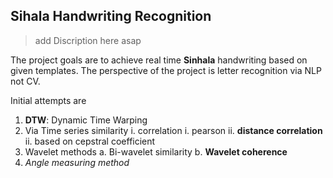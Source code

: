 ## Sihala Handwriting Recognition

> add Discription here asap

The project goals are to achieve real time **Sinhala** handwriting based on given templates. The perspective of the project is letter recognition via NLP not CV. 

Initial attempts are  

  1. **DTW**: Dynamic Time Warping
  2. Via Time series similarity
    i. correlation
      i. pearson
      ii. **distance correlation**
    ii. based on cepstral coefficient
  3. Wavelet methods
    a. Bi-wavelet similarity
    b. **Wavelet coherence**
  4. *Angle measuring method*